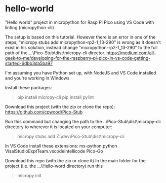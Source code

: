 # hello-world
"Hello world" project in micropython for Rasp Pi Pico using VS Code with linting (micropython-cli)

The setup is based on this tutorial.  However there is an error in one of the steps, "micropy stubs add micropython-rp2-1_13-290" is wrong as it doesn't exist in his solution, instead change "micropython-rp2-1_13-290" to the full path of the ...\Pico-Stub\dist\micropy-cli director.
https://medium.com/all-geek-to-me/developing-for-the-raspberry-pi-pico-in-vs-code-getting-started-6dbb3da5ba97


I'm assuming you have Python set up, with NodeJS and VS Code installed and you're working in Windows 

Install these packages:
> pip install micropy-cli
> pip install pylint

Download this project (with the zip or clone the repo):
https://github.com/cpwood/Pico-Stub

Run this command but changing the path to the ..\Pico-Stub\dist\micropy-cli directory to wherever it is located on your computer:
> micropy stubs add Z:\dev\Pico-Stub\dist\micropy-cli

In VS Code install these extensions:
ms-python.python
VisalStudioExptTeam.vscodeintellicode
Pico-Go

Download this repo (with the zip or clone it)
In the main folder for the project (i.e. the ...\Hello-word directory) run this
> micropy init

